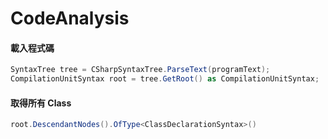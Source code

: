 # CodeAnalysis

#### 載入程式碼

```cs
SyntaxTree tree = CSharpSyntaxTree.ParseText(programText);
CompilationUnitSyntax root = tree.GetRoot() as CompilationUnitSyntax;
```

#### 取得所有 Class

```cs
root.DescendantNodes().OfType<ClassDeclarationSyntax>()
```
